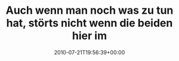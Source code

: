 ---
retweeted: false
source: <a href="http://twitter.com" rel="nofollow">Twitter Web Client</a>
entities:
  hashtags: []
  symbols: []
  user_mentions: []
  urls: []
display_text_range:
- '0'
- '138'
favorite_count: '0'
id_str: '19101536934'
truncated: false
retweet_count: '0'
id: '19101536934'
created_at: Wed Jul 21 19:56:39 +0000 2010
favorited: false
full_text: 'Auch wenn man noch was zu tun hat, störts nicht wenn die beiden hier im
  Zimmer bisschen singen: http://www.youtube.com/watch?v=OUbBLfHqStU'
lang: de
tags:
- pesos/twitter
date: '2010-07-21T19:56:39+00:00'
src: https://twitter.com/bascht/status/19101536934
original_url: https://twitter.com/bascht/status/19101536934
type: twitter_tweet
text: 'Auch wenn man noch was zu tun hat, störts nicht wenn die beiden hier im Zimmer
  bisschen singen: http://www.youtube.com/watch?v=OUbBLfHqStU'
title: Auch wenn man noch was zu tun hat, störts nicht wenn die beiden hier im

---